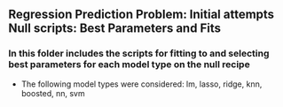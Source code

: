 ## Regression Prediction Problem: Initial attempts Null scripts: Best Parameters and Fits

### In this folder includes the scripts for fitting to and selecting best parameters for each model type on the null recipe

- The following model types were considered: lm, lasso, ridge, knn, boosted, nn, svm